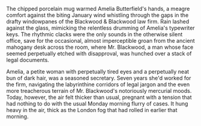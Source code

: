 The chipped porcelain mug warmed Amelia Butterfield's hands, a meagre comfort against the biting January wind whistling through the gaps in the drafty windowpanes of the Blackwood & Blackwood law firm.  Rain lashed against the glass, mimicking the relentless drumming of Amelia's typewriter keys.  The rhythmic clacks were the only sounds in the otherwise silent office, save for the occasional, almost imperceptible groan from the ancient mahogany desk across the room, where Mr. Blackwood, a man whose face seemed perpetually etched with disapproval, was hunched over a stack of legal documents.

Amelia, a petite woman with perpetually tired eyes and a perpetually neat bun of dark hair, was a seasoned secretary.  Seven years she'd worked for the firm, navigating the labyrinthine corridors of legal jargon and the even more treacherous terrain of Mr. Blackwood's notoriously mercurial moods.  Today, however, the air felt thicker than usual, pregnant with a tension that had nothing to do with the usual Monday morning flurry of cases.  It hung heavy in the air, thick as the London fog that had rolled in earlier that morning.
